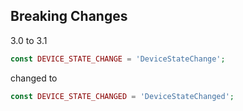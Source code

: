 Breaking Changes
---

3.0 to 3.1  

```php
const DEVICE_STATE_CHANGE = 'DeviceStateChange';  
```
changed to    
```php
const DEVICE_STATE_CHANGED = 'DeviceStateChanged';  
```